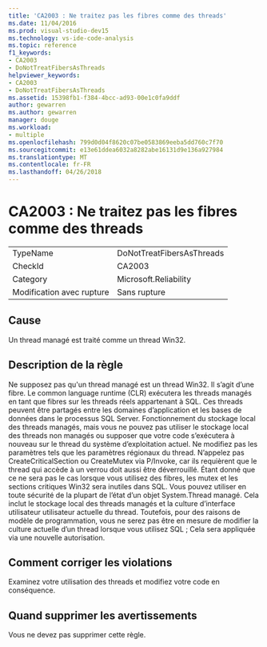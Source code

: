 ```yaml
---
title: 'CA2003 : Ne traitez pas les fibres comme des threads'
ms.date: 11/04/2016
ms.prod: visual-studio-dev15
ms.technology: vs-ide-code-analysis
ms.topic: reference
f1_keywords:
- CA2003
- DoNotTreatFibersAsThreads
helpviewer_keywords:
- CA2003
- DoNotTreatFibersAsThreads
ms.assetid: 15398fb1-f384-4bcc-ad93-00e1c0fa9ddf
author: gewarren
ms.author: gewarren
manager: douge
ms.workload:
- multiple
ms.openlocfilehash: 799d0d04f8620c07be0583869eeba5dd760c7f70
ms.sourcegitcommit: e13e61ddea6032a8282abe16131d9e136a927984
ms.translationtype: MT
ms.contentlocale: fr-FR
ms.lasthandoff: 04/26/2018
---
```

# <a name="ca2003-do-not-treat-fibers-as-threads"></a>CA2003 : Ne traitez pas les fibres comme des threads
|||
|-|-|
|TypeName|DoNotTreatFibersAsThreads|
|CheckId|CA2003|
|Category|Microsoft.Reliability|
|Modification avec rupture|Sans rupture|

## <a name="cause"></a>Cause
 Un thread managé est traité comme un thread Win32.

## <a name="rule-description"></a>Description de la règle
 Ne supposez pas qu'un thread managé est un thread Win32. Il s’agit d’une fibre. Le common language runtime (CLR) exécutera les threads managés en tant que fibres sur les threads réels appartenant à SQL. Ces threads peuvent être partagés entre les domaines d’application et les bases de données dans le processus SQL Server. Fonctionnement du stockage local des threads managés, mais vous ne pouvez pas utiliser le stockage local des threads non managés ou supposer que votre code s’exécutera à nouveau sur le thread du système d’exploitation actuel. Ne modifiez pas les paramètres tels que les paramètres régionaux du thread. N’appelez pas CreateCriticalSection ou CreateMutex via P/Invoke, car ils requièrent que le thread qui accède à un verrou doit aussi être déverrouillé. Étant donné que ce ne sera pas le cas lorsque vous utilisez des fibres, les mutex et les sections critiques Win32 sera inutiles dans SQL. Vous pouvez utiliser en toute sécurité de la plupart de l’état d’un objet System.Thread managé. Cela inclut le stockage local des threads managés et la culture d’interface utilisateur utilisateur actuelle du thread. Toutefois, pour des raisons de modèle de programmation, vous ne serez pas être en mesure de modifier la culture actuelle d’un thread lorsque vous utilisez SQL ; Cela sera appliquée via une nouvelle autorisation.

## <a name="how-to-fix-violations"></a>Comment corriger les violations
 Examinez votre utilisation des threads et modifiez votre code en conséquence.

## <a name="when-to-suppress-warnings"></a>Quand supprimer les avertissements
 Vous ne devez pas supprimer cette règle.